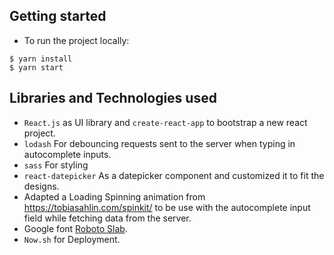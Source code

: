 ## Getting started
* To run the project locally:
```
$ yarn install
$ yarn start
```

## Libraries and Technologies used

- `React.js` as UI library and `create-react-app` to bootstrap a new react project.
- `lodash` For debouncing requests sent to the server when typing in autocomplete inputs.
- `sass` For styling
- `react-datepicker` As a datepicker component and customized it to fit the designs.
-  Adapted a Loading Spinning animation from https://tobiasahlin.com/spinkit/ to be use with the autocomplete input field while fetching data from the server.
- Google font [Roboto Slab](https://fonts.google.com/specimen/Roboto+Slab).
- `Now.sh` for Deployment.
